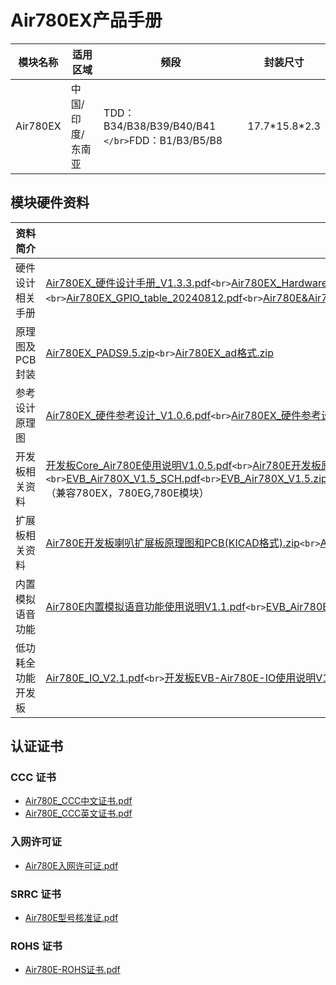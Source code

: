 # Air780EX产品手册

| 模块名称 | 适用区域         | 频段                                               | 封装尺寸        |
| -------- | ---------------- | -------------------------------------------------- | --------------- |
| Air780EX | 中国/印度/东南亚 | TDD：B34/B38/B39/B40/B41 `</br>`FDD：B1/B3/B5/B8 | 17.7\*15.8\*2.3 |

## 模块硬件资料

| 资料简介           | 相关链接                                                                                                                                                                                                                                                                                                                                                                                                                                                                                                                                                                                                                                                                                                                                                                                                                                                                                                                                                           |
| ------------------ | ------------------------------------------------------------------------------------------------------------------------------------------------------------------------------------------------------------------------------------------------------------------------------------------------------------------------------------------------------------------------------------------------------------------------------------------------------------------------------------------------------------------------------------------------------------------------------------------------------------------------------------------------------------------------------------------------------------------------------------------------------------------------------------------------------------------------------------------------------------------------------------------------------------------------------------------------------------------ |
| 硬件设计相关手册   | [Air780EX_硬件设计手册_V1.3.3.pdf](https://cdn.openluat-luatcommunity.openluat.com/attachment/20240819170318674_Air780E_硬件设计手册_V1.3.3.pdf)`<br>`[Air780EX_Hardware_Design_Manual_V1.2.4.pdf](https://cdn.openluat-luatcommunity.openluat.com/attachment/20240819170438346_Air780E_Hardware_Design_Manual_V1.2.4.pdf)`<br>`[Air780EX开机GPIO引脚电平变化](https://doc.openluat.com/article/4996 "Air780EX开机GPIO引脚电平变化")`<br>`[Air780EX_GPIO_table_20240812.pdf](https://cdn.openluat-luatcommunity.openluat.com/attachment/20240813172012124_Air780E&Air780EG&Air780EX&Air700E_GPIO_table_20240812.pdf)`<br>`[Air780E&amp;Air780ET&amp;Air780EP的管脚对照表.pdf](https://cdn.openluat-luatcommunity.openluat.com/attachment/20240701144747559_Air780E&Air780ET&Air780EP的管脚对照表.pdf)                                                                                                                                                                        |
| 原理图及PCB封装    | [Air780EX_PADS9.5.zip](https://cdn.openluat-luatcommunity.openluat.com/attachment/20230425103341377_Air780E&EA&EU_PADS9.5.zip)`<br>`[Air780EX_ad格式.zip](https://cdn.openluat-luatcommunity.openluat.com/attachment/20230426145209155_Air780E&EA&EU_ad格式.zip)                                                                                                                                                                                                                                                                                                                                                                                                                                                                                                                                                                                                                                                                                                       |
| 参考设计原理图     | [Air780EX_硬件参考设计_V1.0.6.pdf](https://cdn.openluat-luatcommunity.openluat.com/attachment/20230919101558193_Air780E_硬件参考设计_V1.0.6.pdf)`<br>`[Air780EX_硬件参考设计.sch](https://cdn.openluat-luatcommunity.openluat.com/attachment/20230919101616743_Air780E_硬件参考设计.sch)`<br>`[Air780EX_云喇叭参考设计.pdf](https://cdn.openluat-luatcommunity.openluat.com/attachment/20230111164248588_EVB_Air780E云喇叭参考设计.pdf)                                                                                                                                                                                                                                                                                                                                                                                                                                                                                                                                 |
| 开发板相关资料     | [开发板Core_Air780E使用说明V1.0.5.pdf](https://cdn.openluat-luatcommunity.openluat.com/attachment/20240419155721583_开发板Core_Air780E使用说明V1.0.5.pdf)`<br>`[Air780E开发板原理图和PCB(立创EDA)](https://oshwhub.com/luat/evb_air780x_v1-6 "780X开发板原理图和PCB(立创EDA)")`<br>`[EVB_Air780X_V1.5_SCH.pdf](https://cdn.openluat-luatcommunity.openluat.com/attachment/20230705082334351_EVB_Air780X_V1.5_SCH.pdf)`<br>`[EVB_Air780X_V1.5.zip](https://cdn.openluat-luatcommunity.openluat.com/attachment/20230705082416943_EVB_Air780X_V1.5.zip)`<br>`[EVB_Air780X_V1.6.zip](https://cdn.openluat-luatcommunity.openluat.com/attachment/20240513100446379_EVB_Air780X_V1.6.zip)`<br>`[EVB_Air780X_V1.8.pdf](https://cdn.openluat-luatcommunity.openluat.com/attachment/20231222160117780_EVB_Air780X_V1.8.pdf)`<br>`[EVB_Air780X_V1.8.zip](https://cdn.openluat-luatcommunity.openluat.com/attachment/20230329163731051_EVB_Air780X_V1.8.zip)（兼容780EX，780EG,780E模块） |
| 扩展板相关资料     | [Air780E开发板喇叭扩展板原理图和PCB(KICAD格式).zip](https://cdn.openluat-luatcommunity.openluat.com/attachment/20221110145812309_Air780E开发板喇叭扩展板V1.0(KICAD格式).zip)`<br>`[Air780E开发板喇叭扩展板使用手册.pdf](https://cdn.openluat-luatcommunity.openluat.com/attachment/20221124161022658_Air780E开发板喇叭扩展板使用说明.pdf)                                                                                                                                                                                                                                                                                                                                                                                                                                                                                                                                                                                                                              |
| 内置模拟语音功能   | [Air780E内置模拟语音功能使用说明V1.1.pdf](https://cdn.openluat-luatcommunity.openluat.com/attachment/20230426152046436_Air780E内置模拟语音功能使用说明V1.1.pdf)`<br>`[EVB_Air780E_CODEC_V2.0.zip](https://cdn.openluat-luatcommunity.openluat.com/attachment/20230322172438811_EVB_Air780E_CODEC_V2.0.zip)                                                                                                                                                                                                                                                                                                                                                                                                                                                                                                                                                                                                                                                             |
| 低功耗全功能开发板 | [Air780E_IO_V2.1.pdf](https://cdn.openluat-luatcommunity.openluat.com/attachment/20240913104512513_Air780E_IO_V2.1.pdf)`<br>`[开发板EVB-Air780E-IO使用说明V1.2.0.pdf](https://cdn.openluat-luatcommunity.openluat.com/attachment/20231009103600243_开发板EVB-Air780E-IO使用说明V1.2.0.pdf)`<br>`[Air780F_IO_V2.1_设计文件_20240521.rar](https://cdn.openluat-luatcommunity.openluat.com/attachment/20240913104648422_Air780F_IO_V2.1_设计文件_20240521.rar)                                                                                                                                                                                                                                                                                                                                                                                                                                                                                                             |

## 认证证书

### CCC 证书

- [Air780E_CCC中文证书.pdf](https://cdn.openluat-luatcommunity.openluat.com/attachment/20221129105209534_Air780E_CCC%E4%B8%AD%E6%96%87%E8%AF%81%E4%B9%A6.pdf)
- [Air780E_CCC英文证书.pdf](https://cdn.openluat-luatcommunity.openluat.com/attachment/20221129105227474_Air780E_CCC%E8%8B%B1%E6%96%87%E8%AF%81%E4%B9%A6.pdf)

### 入网许可证

- [Air780E入网许可证.pdf](https://cdn.openluat-luatcommunity.openluat.com/attachment/20230130113321541_Air780E%E5%85%A5%E7%BD%91%E8%AE%B8%E5%8F%AF%E8%AF%81.pdf)

### SRRC 证书

- [Air780E型号核准证.pdf](https://cdn.openluat-luatcommunity.openluat.com/attachment/20230221104159741_Air780E%E5%9E%8B%E5%8F%B7%E6%A0%B8%E5%87%86%E8%AF%81.pdf)

### ROHS 证书

- [Air780E-ROHS证书.pdf](https://cdn.openluat-luatcommunity.openluat.com/attachment/20230313092434185_Air780E-ROHS%E8%AF%81%E4%B9%A6.pdf)

